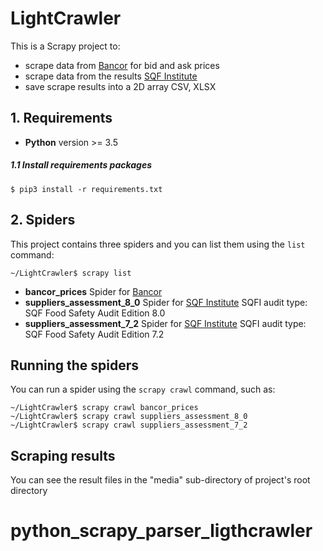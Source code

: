 # LightCrawler

This is a Scrapy project to:
* scrape data from [Bancor](https://www.bancor.network/discover) for bid and ask prices
* scrape data from the results [SQF Institute](https://www.sqfi.com/suppliers/assessment-database/public-search/)
* save scrape results into a 2D array CSV, XLSX

## 1. Requirements

* **Python** version >= 3.5

##### 1.1 Install requirements packages

```
$ pip3 install -r requirements.txt
```

## 2. Spiders

This project contains three spiders and you can list them using the `list` command:

```
~/LightCrawler$ scrapy list
```

* **bancor_prices** Spider for [Bancor](https://www.bancor.network/discover)
* **suppliers_assessment_8_0** Spider for [SQF Institute](https://www.sqfi.com/suppliers/assessment-database/public-search/) SQFI audit type: SQF Food Safety Audit Edition 8.0
* **suppliers_assessment_7_2** Spider for [SQF Institute](https://www.sqfi.com/suppliers/assessment-database/public-search/) SQFI audit type: SQF Food Safety Audit Edition 7.2

## Running the spiders

You can run a spider using the `scrapy crawl` command, such as:

```
~/LightCrawler$ scrapy crawl bancor_prices
~/LightCrawler$ scrapy crawl suppliers_assessment_8_0
~/LightCrawler$ scrapy crawl suppliers_assessment_7_2
```

## Scraping results

You can see the result files in the "media" sub-directory of project's root directory

# python_scrapy_parser_ligthcrawler
